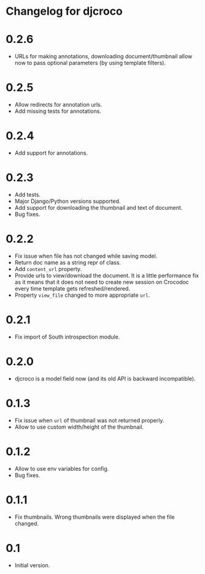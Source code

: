 Changelog for djcroco
=====================

0.2.6
=====

* URLs for making annotations, downloading document/thumbnail allow now to pass
optional parameters (by using template filters).

0.2.5
=====

* Allow redirects for annotation urls.
* Add missing tests for annotations.

0.2.4
=====

* Add support for annotations.

0.2.3
=====

* Add tests.
* Major Django/Python versions supported.
* Add support for downloading the thumbnail and text of document.
* Bug fixes.

0.2.2
=====

* Fix issue when file has not changed while saving model.
* Return doc name as a string repr of class.
* Add `content_url` property.
* Provide urls to view/download the document. It is a little performance fix
as it means that it does not need to create new session on Crocodoc every time
template gets refreshed/rendered.
* Property `view_file` changed to more appropriate `url`.

0.2.1
=====

* Fix import of South introspection module.

0.2.0
=====

* djcroco is a model field now (and its old API is backward incompatible).

0.1.3
=====

* Fix issue when `url` of thumbnail was not returned properly.
* Allow to use custom width/height of the thumbnail.

0.1.2
=====

* Allow to use env variables for config.
* Bug fixes.

0.1.1
=====

* Fix thumbnails. Wrong thumbnails were displayed when the file changed.

0.1
===

* Initial version.
